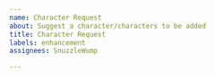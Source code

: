```yaml
---
name: Character Request
about: Suggest a character/characters to be added
title: Character Request
labels: enhancement
assignees: SnuzzleWump

---
```



